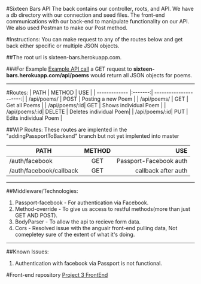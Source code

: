 #Sixteen Bars API
The back contains our controller, roots, and API. We have a db directory with our connection and seed files. The front-end communications with our back-end to manipulate functionality on our API. We also used Postman to make our Post method.

#Instructions:
You can make request to any of the routes below and get back either specific or multiple JSON objects.

##The root url is sixteen-bars.herokuapp.com.

###For Example [Example API call](https://sixteen-bars.herokuapp.com/api/poems)
 a GET request to __sixteen-bars.herokuapp.com/api/poems__ would return all JSON objects for poems.

---
#Routes:
| PATH          |  METHOD | USE                    |
| ------------- |:-------:| ----------------------:|
| /api/poems/   | POST    | Posting a new Poem     |
| /api/poems/   | GET     | Get all Poems          |
| /api/poems/:id| GET     | Shows individual Poem  |
| /api/poems/:id| DELETE  | Deletes individual Poem|
| /api/poems/:id| PUT     | Edits individual Poem  |

##WIP Routes:
These routes are implented in the "addingPassportToBackend" branch but not yet implented into master

| PATH                   | METHOD | USE                     |
| ---------------------- |:------:| -----------------------:|
| /auth/facebook         | GET    | Passport-Facebook auth  |
| /auth/facebook/callback| GET    | callback after auth     |

---

##Middleware/Technologies:
1. Passport-facebook - For authentication via Facebook.
2. Method-override - To give us access to restful methods(more than just GET AND POST).
3. BodyParser - To allow the api to recieve form data.
4. Cors - Resolved issue with the angualr front-end pulling data, Not comepletey sure of the extent of what it's doing.

---

##Known Issues:

1. Authentication with facebook via Passport is not functional.




#Front-end repository
[Project 3 FrontEnd](https://github.com/ahnuce/16barsFrontEnd)
